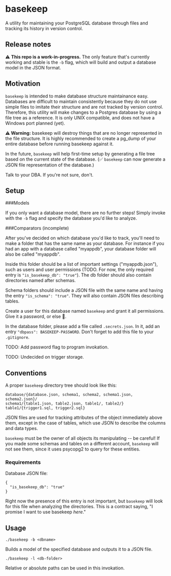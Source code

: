 # basekeep
A utility for maintaining your PostgreSQL database through files and tracking its history in version control.

## Release notes

⚠️ **This repo is a work-in-progress.** The only feature that's currently working and stable is the `-b` flag, which will build and output a database model in the JSON format.

## Motivation

`basekeep` is intended to make database structure maintainance easy. Databases are difficult to maintain consistently because they do not use simple files to imitate their structure and are not tracked by version control. Therefore, this utility will make changes to a Postgres database by using a file tree as a reference. It is only UNIX compatible, and does not have a Windows port planned (yet).

**⚠️ Warning:** basekeep will destroy things that are no longer represented in the file structure. It is highly recommended to create a pg_dump of your entire database before running basekeep against it.

In the future, `basekeep` will help first-time setup by generating a file tree based on the current state of the database. (✅ `basekeep` can now generate a JSON file representation of the database.)

Talk to your DBA. If you're not sure, don't.

## Setup

###Models

If you only want a database model, there are no further steps! Simply invoke with the `-b` flag and specify the database you'd like to analyze.

###Comparators (incomplete)

After you've decided on which database you'd like to track, you'll need to make a folder that has the same name as your database. For instance if you had an app with a database called "myappdb", your database folder will also be called "myappdb".

Inside this folder should be a list of important settings ("myappdb.json"), such as users and user permissions (TODO. For now, the only required entry is `"is_basekeep_db": "true"`). The db folder should also contain directories named after schemas. 

Schema folders should include a JSON file with the same name and having the entry `"is_schema": "true"`. They will also contain JSON files describing tables.

Create a user for this database named `basekeep` and grant it all permissions. Give it a password, or else 🔮.

In the database folder, please add a file called `.secrets.json`. In it, add an entry `"dbpass": BASEKEEP-PASSWORD`. Don't forget to add this file to your `.gitignore`.

TODO: Add password flag to program invokation. 

TODO: Undecided on trigger storage.

## Conventions
A proper `basekeep` directory tree should look like this:

```
database/{database.json, schema1, schema2, schema1.json, schema2.json}/
schema1/{table1.json, table2.json, table1/, table2/}
table1/{trigger1.sql, trigger2.sql}
```

JSON files are used for tracking attributes of the object immediately above them, except in the case of tables, which use JSON to describe the columns and data types.

`basekeep` must be the owner of all objects its manipulating -- be careful! If you made some schemas and tables on a different account, `basekeep` will not see them, since it uses psycopg2 to query for these entities.

### Requirements
Database JSON file:

```
{
  "is_basekeep_db": "true"
}
```
Right now the presence of this entry is not important, but `basekeep` will look for this file when analyzing the directories. This is a contract saying, "I promise I want to use basekeep *here*."

## Usage
`./basekeep -b <dbname>`

Builds a model of the specified database and outputs it to a JSON file.

`./basekeep -l <db-folder>`

Relative or absolute paths can be used in this invokation. 